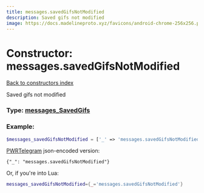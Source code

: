 ```yaml
---
title: messages.savedGifsNotModified
description: Saved gifs not modified
image: https://docs.madelineproto.xyz/favicons/android-chrome-256x256.png
---
```

# Constructor: messages.savedGifsNotModified  
[Back to constructors index](index.md)



Saved gifs not modified




### Type: [messages\_SavedGifs](../types/messages_SavedGifs.md)


### Example:

```php
$messages_savedGifsNotModified = ['_' => 'messages.savedGifsNotModified'];
```  

[PWRTelegram](https://pwrtelegram.xyz) json-encoded version:

```
{"_": "messages.savedGifsNotModified"}
```


Or, if you're into Lua:

```lua
messages_savedGifsNotModified={_='messages.savedGifsNotModified'}

```


